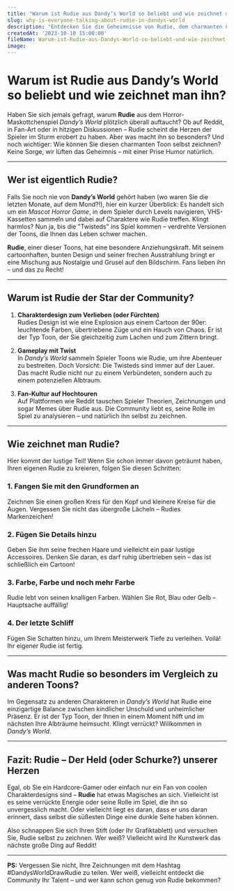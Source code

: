 ```yaml
---
title: "Warum ist Rudie aus Dandy’s World so beliebt und wie zeichnet man ihn?"
slug: why-is-everyone-talking-about-rudie-in-dandys-world
description: "Entdecken Sie die Geheimnisse von Rudie, dem charmanten Charakter aus Dandy’s World. Erfahren Sie, warum er die Community begeistert settings menu. und wie Sie ihn selbst zeichnen können!"
createdAt: '2023-10-10 15:00:00'
fileName: Warum-ist-Rudie-aus-Dandys-World-so-beliebt-und-wie-zeichnet-man-ihn.md
image: 
---
```


# Warum ist Rudie aus Dandy’s World so beliebt und wie zeichnet man ihn?

Haben Sie sich jemals gefragt, warum **Rudie** aus dem Horror-Maskottchenspiel *Dandy’s World* plötzlich überall auftaucht? Ob auf Reddit, in Fan-Art oder in hitzigen Diskussionen – Rudie scheint die Herzen der Spieler im Sturm erobert zu haben. Aber was macht ihn so besonders? Und noch wichtiger: Wie können Sie diesen charmanten Toon selbst zeichnen? Keine Sorge, wir lüften das Geheimnis – mit einer Prise Humor natürlich.

---

## Wer ist eigentlich Rudie?

Falls Sie noch nie von **Dandy’s World** gehört haben (wo waren Sie die letzten Monate, auf dem Mond?!), hier ein kurzer Überblick: Es handelt sich um ein *Mascot Horror Game*, in dem Spieler durch Levels navigieren, VHS-Kassetten sammeln und dabei auf Charaktere wie Rudie treffen. Klingt harmlos? Nun ja, bis die "Twisteds" ins Spiel kommen – verdrehte Versionen der Toons, die Ihnen das Leben schwer machen.

**Rudie**, einer dieser Toons, hat eine besondere Anziehungskraft. Mit seinem cartoonhaften, bunten Design und seiner frechen Ausstrahlung bringt er eine Mischung aus Nostalgie und Grusel auf den Bildschirm. Fans lieben ihn – und das zu Recht!

---

## Warum ist Rudie der Star der Community?

1. **Charakterdesign zum Verlieben (oder Fürchten)**  
   Rudies Design ist wie eine Explosion aus einem Cartoon der 90er: leuchtende Farben, übertriebene Züge und ein Hauch von Chaos. Er ist der Typ Toon, der Sie gleichzeitig zum Lachen und zum Zittern bringt.

2. **Gameplay mit Twist**  
   In *Dandy’s World* sammeln Spieler Toons wie Rudie, um ihre Abenteuer zu bestreiten. Doch Vorsicht: Die Twisteds sind immer auf der Lauer. Das macht Rudie nicht nur zu einem Verbündeten, sondern auch zu einem potenziellen Albtraum.

3. **Fan-Kultur auf Hochtouren**  
   Auf Plattformen wie Reddit tauschen Spieler Theorien, Zeichnungen und sogar Memes über Rudie aus. Die Community liebt es, seine Rolle im Spiel zu analysieren – und natürlich ihn selbst zu zeichnen.

---

## Wie zeichnet man Rudie?

Hier kommt der lustige Teil! Wenn Sie schon immer davon geträumt haben, Ihren eigenen Rudie zu kreieren, folgen Sie diesen Schritten:

### 1. **Fangen Sie mit den Grundformen an**  
   Zeichnen Sie einen großen Kreis für den Kopf und kleinere Kreise für die Augen. Vergessen Sie nicht das übergroße Lächeln – Rudies Markenzeichen!

### 2. **Fügen Sie Details hinzu**  
   Geben Sie ihm seine frechen Haare und vielleicht ein paar lustige Accessoires. Denken Sie daran, es darf ruhig übertrieben sein – das ist schließlich ein Cartoon!

### 3. **Farbe, Farbe und noch mehr Farbe**  
   Rudie lebt von seinen knalligen Farben. Wählen Sie Rot, Blau oder Gelb – Hauptsache auffällig! 

### 4. **Der letzte Schliff**  
   Fügen Sie Schatten hinzu, um Ihrem Meisterwerk Tiefe zu verleihen. Voilà! Ihr eigener Rudie ist fertig.

---

## Was macht Rudie so besonders im Vergleich zu anderen Toons?

Im Gegensatz zu anderen Charakteren in *Dandy’s World* hat Rudie eine einzigartige Balance zwischen kindlicher Unschuld und unheimlicher Präsenz. Er ist der Typ Toon, der Ihnen in einem Moment hilft und im nächsten Ihre Albträume heimsucht. Klingt verrückt? Willkommen in *Dandy’s World*.

---

## Fazit: Rudie – Der Held (oder Schurke?) unserer Herzen

Egal, ob Sie ein Hardcore-Gamer oder einfach nur ein Fan von coolen Charakterdesigns sind – **Rudie** hat etwas Magisches an sich. Vielleicht ist es seine verrückte Energie oder seine Rolle im Spiel, die ihn so unvergesslich macht. Oder vielleicht liegt es daran, dass er uns daran erinnert, dass selbst die süßesten Dinge eine dunkle Seite haben können.

Also schnappen Sie sich Ihren Stift (oder Ihr Grafiktablett) und versuchen Sie, Rudie selbst zu zeichnen. Wer weiß? Vielleicht wird Ihr Kunstwerk das nächste große Ding auf Reddit!

---

**PS:** Vergessen Sie nicht, Ihre Zeichnungen mit dem Hashtag #DandysWorldDrawRudie zu teilen. Wer weiß, vielleicht entdeckt die Community Ihr Talent – und wer kann schon genug von Rudie bekommen?


